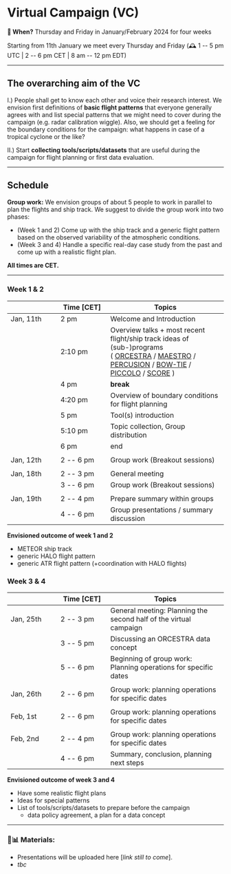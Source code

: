 # Virtual Campaign (VC)

**📅 When?** Thursday and Friday in January/February 2024 for four weeks

Starting from 11th January we meet every Thursday and Friday (🕰 1 -- 5 pm UTC | 2 -- 6 pm CET | 8 am -- 12 pm EDT)

---

## The overarching aim of the VC

I.) People shall get to know each other and voice their research interest. We envision first definitions of **basic flight patterns** that everyone generally agrees with and list special patterns that we might need to cover during the campaign (e.g. radar calibration wiggle). Also, we should get a feeling for the boundary conditions for the campaign: what happens in case of a tropical cyclone or the like?

II.) Start **collecting tools/scripts/datasets** that are useful during the campaign for flight planning or first data evaluation. 

---

## Schedule

**Group work:** We envision groups of about 5 people to work in parallel to plan the flights and ship track. We suggest to divide the group work into two phases: 
- (Week 1 and 2) Come up with the ship track and a generic flight pattern based on the observed variability of the atmospheric conditions.
- (Week 3 and 4) Handle a specific real-day case study from the past and come up with a realistic flight plan.

**All times are CET.**

---

### Week 1 & 2

| <div style="width:100px"></div>        | <div style="width:100px">Time [CET] </div>      |  Topics |
| --------   | -------- | --------------- |
| Jan, 11th | 2 pm |  Welcome and Introduction |
| | 2:10 pm     | Overview talks + most recent flight/ship track ideas of (sub-)programs <br> ( [ORCESTRA](https://orcestra-campaign.org/preparation.html) / [MAESTRO](https://orcestra-campaign.org/maestro.html) / [PERCUSION](https://orcestra-campaign.org/percusion.html) / [BOW-TIE](https://orcestra-campaign.org/bowtie.html) / [PICCOLO](https://orcestra-campaign.org/piccolo.html) / [SCORE](https://orcestra-campaign.org/score.html) )    |
| | 4 pm    |  **break** |
| | 4:20 pm     | Overview of boundary conditions for flight planning |
| | 5 pm        | Tool(s) introduction  |
| | 5:10 pm     | Topic collection, Group distribution  |
| | 6 pm | end |
||||
| Jan, 12th  | 2 -- 6 pm     | Group work (Breakout sessions)    |
||||
| Jan, 18th  | 2 -- 3 pm     | General meeting     |
|            | 3 -- 6 pm     | Group work (Breakout sessions)    |
||||
| Jan, 19th  | 2 -- 4 pm     | Prepare summary within groups    |
|            | 4 -- 6 pm     | Group presentations / summary discussion   |

**Envisioned outcome of week 1 and 2**
* METEOR ship track
* generic HALO flight pattern
* generic ATR flight pattern (+coordination with HALO flights)

### Week 3 & 4

|  <div style="width:100px"></div>        | <div style="width:100px">Time [CET] </div>      |  Topics  |
| --------   | -------- | --------------- |
| Jan, 25th  | 2 -- 3 pm | General meeting: Planning the second half of the virtual campaign     |
|            | 3 -- 5 pm | Discussing an ORCESTRA data concept|
|            | 5 -- 6 pm | Beginning of group work: Planning operations for specific dates |
||||
| Jan, 26th  | 2 -- 6 pm | Group work: planning operations for specific dates     |
||||
| Feb, 1st  | 2 -- 6 pm | Group work: planning operations for specific dates     |
||||
| Feb, 2nd  | 2 -- 4 pm | Group work: planning operations for specific dates     |
|           | 4 -- 6 pm | Summary, conclusion, planning next steps |

**Envisioned outcome of week 3 and 4**
* Have some realistic flight plans
* Ideas for special patterns
* List of tools/scripts/datasets to prepare before the campaign
    * data policy agreement, a plan for a data concept

---

### 📑📊 Materials:

- Presentations will be uploaded here [*link still to come*].
- *tbc*
